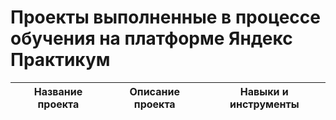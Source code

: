 # Проекты выполненные в процессе обучения на платформе Яндекс Практикум
|Название проекта|Описание проекта|Навыки и инструменты|
|----------------|----------------|--------------------|
